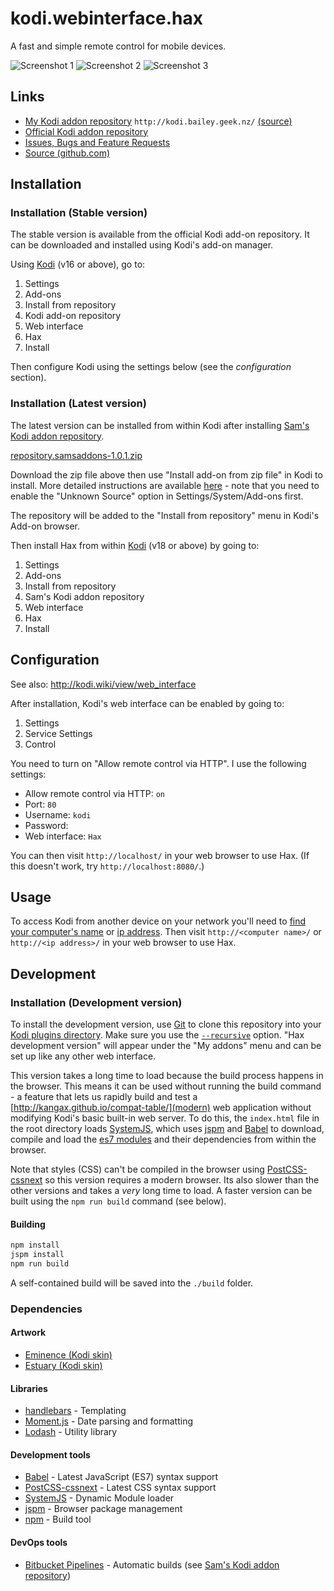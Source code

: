 # kodi.webinterface.hax

A fast and simple remote control for mobile devices.

![Screenshot 1](https://raw.githubusercontent.com/bailus/Hax/master/screenshots/screenshot1-small.png)
![Screenshot 2](https://raw.githubusercontent.com/bailus/Hax/master/screenshots/screenshot2-small.png)
![Screenshot 3](https://raw.githubusercontent.com/bailus/Hax/master/screenshots/screenshot3-small.png)


## Links

 * [My Kodi addon repository](http://kodi.bailey.geek.nz/) `http://kodi.bailey.geek.nz/` [(source)](https://bitbucket.org/bailus/kodi-addons)
 * [Official Kodi addon repository](http://addons.kodi.tv/show/webinterface.hax/)
 * [Issues, Bugs and Feature Requests](https://github.com/bailus/Hax/issues)
 * [Source (github.com)](https://github.com/bailus/Hax)


## Installation
### Installation (Stable version)
The stable version is available from the official Kodi add-on repository. It can be downloaded and installed using Kodi's add-on manager.

Using [Kodi](https://kodi.tv/download/) (v16 or above), go to:

 1. Settings
 2. Add-ons
 3. Install from repository
 4. Kodi add-on repository
 5. Web interface
 6. Hax
 7. Install
 
Then configure Kodi using the settings below (see the *configuration* section).


### Installation (Latest version)
The latest version can be installed from within Kodi after installing [Sam's Kodi addon repository](http://kodi.bailey.geek.nz/).

[repository.samsaddons-1.0.1.zip](https://bitbucket.org/bailus/kodi-addons/raw/master/repository.samsaddons-1.0.1.zip)

Download the zip file above then use "Install add-on from zip file" in Kodi to install. More detailed instructions are available [here](http://kodi.wiki/view/HOW-TO:Install_add-ons_from_zip_files) - note that you need to enable the "Unknown Source" option in Settings/System/Add-ons first.

The repository will be added to the "Install from repository" menu in Kodi's Add-on browser.

Then install Hax from within [Kodi](https://kodi.tv/download/) (v18 or above) by going to:

 1. Settings
 2. Add-ons
 3. Install from repository
 4. Sam's Kodi addon repository
 5. Web interface
 6. Hax
 7. Install


## Configuration
See also: http://kodi.wiki/view/web_interface

After installation, Kodi's web interface can be enabled by going to:

 1. Settings
 2. Service Settings
 3. Control

You need to turn on "Allow remote control via HTTP". I use the following settings:

 - Allow remote control via HTTP: `on`
 - Port: `80`
 - Username: `kodi`
 - Password: ` `
 - Web interface: `Hax`

You can then visit `http://localhost/` in your web browser to use Hax. (If this doesn't work, try `http://localhost:8080/`.)


## Usage
To access Kodi from another device on your network you'll need to [find your computer's name](http://its.yale.edu/how-to/article-how-find-your-computers-name) or [ip address](http://its.yale.edu/how-to/article-finding-your-ip-and-network-hardware-addresses).
Then visit `http://<computer name>/` or `http://<ip address>/` in your web browser to use Hax.


## Development
### Installation (Development version)
To install the development version, use [Git](https://git-scm.com/) to clone this repository into your [Kodi plugins directory](http://www.htpcbeginner.com/kodi-folder-location-and-structure/).
Make sure you use the [`--recursive`](https://git-scm.com/book/en/v2/Git-Tools-Submodules) option. "Hax development version" will appear under the "My addons" menu and can be set up like any other web interface.

This version takes a long time to load because the build process happens in the browser.
This means it can be used without running the build command - a feature that lets us rapidly build and test a [http://kangax.github.io/compat-table/](modern) web application without modifying Kodi's basic built-in web server.
To do this, the `index.html` file in the root directory loads [SystemJS](https://github.com/systemjs/systemjs), which uses [jspm](http://jspm.io/) and [Babel](https://babeljs.io/) to download, compile and load the [es7 modules](https://developer.mozilla.org/en-US/docs/Web/JavaScript/Reference/Statements/import) and their dependencies from within the browser.

Note that styles (CSS) can't be compiled in the browser using [PostCSS-cssnext](http://cssnext.io/) so this version requires a modern browser. Its also slower than the other versions and takes a *very* long time to load.
A faster version can be built using the `npm run build` command (see below).


#### Building
```bash
npm install
jspm install
npm run build
```

A self-contained build will be saved into the `./build` folder.


### Dependencies
#### Artwork
 * [Eminence (Kodi skin)](https://github.com/jurialmunkey/skin.eminence.2/)
 * [Estuary (Kodi skin)](https://github.com/xbmc/xbmc/tree/master/addons/skin.estuary)
 
#### Libraries
 * [handlebars](http://handlebarsjs.com/) - Templating
 * [Moment.js](http://momentjs.com/) - Date parsing and formatting
 * [Lodash](https://lodash.com/) - Utility library
 
#### Development tools
 * [Babel](https://babeljs.io/) - Latest JavaScript (ES7) syntax support
 * [PostCSS-cssnext](http://cssnext.io/) - Latest CSS syntax support
 * [SystemJS](https://github.com/systemjs/systemjs) - Dynamic Module loader
 * [jspm](http://jspm.io/) - Browser package management
 * [npm](https://www.npmjs.com/) - Build tool
 
#### DevOps tools
 * [Bitbucket Pipelines](https://bitbucket.org/product/features/pipelines) - Automatic builds (see [Sam's Kodi addon repository](https://bitbucket.org/bailus/kodi-addons))
